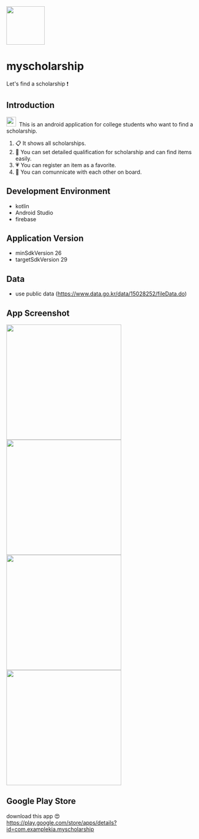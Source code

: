 <img src="https://user-images.githubusercontent.com/54172475/94280975-06541e80-ff89-11ea-80c2-7c17459dd067.png" width="100px"/>

# myscholarship
Let's find a scholarship ❗

## Introduction
<img src="https://user-images.githubusercontent.com/54172475/94287269-09530d00-ff91-11ea-92e2-aad4d66f857d.png" width="25px"/>&nbsp;  This is an android application for college students who want to find a scholarship.
1. :clipboard: It shows all scholarships.
2. :mag_right: You can set detailed qualification for scholarship and can find items easily.
3. :heartpulse: You can register an item as a favorite.
3. :couple: You can comunnicate with each other on board.

## Development Environment
- kotlin
- Android Studio
- firebase

## Application Version
- minSdkVersion 26
- targetSdkVersion 29

## Data
- use public data (https://www.data.go.kr/data/15028252/fileData.do)

## App Screenshot
<img src="https://user-images.githubusercontent.com/54172475/94286206-a6ad4180-ff8f-11ea-9420-515a4bc60ca8.png" width="300px"/> <img src="https://user-images.githubusercontent.com/54172475/94286210-a7de6e80-ff8f-11ea-9dae-aae0499a3c64.PNG" width="300px"/>
<img src="https://user-images.githubusercontent.com/54172475/94286212-a8770500-ff8f-11ea-92f5-db7ae395a12d.PNG" width="300px"/> <img src="https://user-images.githubusercontent.com/54172475/94286213-a90f9b80-ff8f-11ea-97c1-86a7ecd47ffc.PNG" width="300px"/>

## Google Play Store
download this app 😍  
https://play.google.com/store/apps/details?id=com.examplekia.myscholarship
